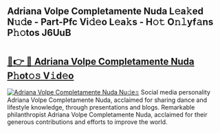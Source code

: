 ## Adriana Volpe Completamente Nuda L𝚎a𝚔ed N𝚞𝚍e - Part-Pfc Vi𝚍𝚎o L𝚎a𝚔s - H𝚘𝚝 O𝚗𝚕yf𝚊ns P𝚑𝚘tos J6UuB

# <h2><a href="http://kfa81c.oniu.top/?m=Adriana+Volpe+Completamente+Nuda">🔗👉 🔴 Adriana Volpe Completamente Nuda P𝚑ot𝚘𝚜 V𝚒d𝚎o</a></h2>

[![Adriana Volpe Completamente Nuda Nu𝚍e𝚜](https://i.imgur.com/0qMVB7G.gif)](http://kfa81c.oniu.top/?m=Adriana+Volpe+Completamente+Nuda)
Social media personality Adriana Volpe Completamente Nuda, acclaimed for sharing dance and lifestyle knowledge, through presentations and blogs. Remarkable philanthropist Adriana Volpe Completamente Nuda, acclaimed for their generous contributions and efforts to improve the world.  
